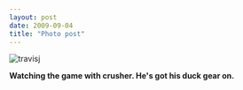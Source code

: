 ```yaml
---
layout: post
date: 2009-09-04
title: "Photo post"
---
```

![travisj](/images/b2bbe2fe1c788706cb24cfc54715dfb81b49fdacf714b697a8eb0d00db3dbc41.jpg)

<b>Watching the game with crusher. He's got his duck gear on.</b>